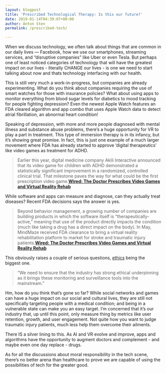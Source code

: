 ```yaml
---
layout: blogpost
title: 'Prescribed Technological Therapy: Is this our future?'
date: 2019-01-14T04:39:07+00:00
author: Anton Sten
permalink: /prescribed-tech/

---
```


When we discuss technology, we often talk about things that are common in our daily lives — Facebook, how we use our smartphones, streaming services, and “disruptive companies” like Uber or even Tesla. But perhaps one of least noticed categories of technology that will have the greatest impact on our lives - literally CHANGE our lives - is one we need to start talking about now and thats technology interfacing with our health.

This is still very much a work-in-progress, but companies are already experimenting. What do you think about companies requiring the use of smart watches for those with insurance policies? What about using apps to monitor everything from blood sugar levels for diabetics to mood tracking for people fighting depression? Even the newest Apple Watch features an FDA cleared algorithm and app combo that uses Apple Watch data to detect atrial fibrillation, an abnormal heart condition!

Speaking of depression, with more and more people diagnosed with mental illness and substance abuse problems, there’s a huge opportunity for VR to play a part in treatment. This type of immersion therapy is in its infancy, but it’s showing great promise. In fact, this is just one example of a much larger movement where FDA has already started to approve ‘digital therapeutics’ like video games as treatment for ADHD.

>Earlier this year, digital medicine company Akili Interactive announced that its video game for children with ADHD demonstrated a statistically significant improvement in a randomized, controlled clinical trial. That milestone paves the way for what could be the first prescription video game.**[Wired: The Doctor Prescribes Video Games and Virtual Reality Rehab](https://www.wired.com/story/prescription-video-games-and-vr-rehab/)**

While software and apps can measure and diagnose, can they actually treat diseases? Recent FDA decisions says the answer is yes.

>Beyond behavior management, a growing number of companies are building products in which the software itself is “therapeutically-active,” meaning that use of the product directly impacts the condition (much like taking a drug has a direct impact on the body). In May, MindMaze received FDA clearance to bring a virtual reality rehabilitation platform to market for stroke and traumatic injury patients.**[Wired: The Doctor Prescribes Video Games and Virtual Reality Rehab](https://www.wired.com/story/prescription-video-games-and-vr-rehab/)**

This obviously raises a couple of serious questions, [ethics](https://www.antonsten.com/moral-implications-apps/) being the biggest one.

>“We need to ensure that the industry has strong ethical underpinning as it brings these monitoring and surveillance tools into the mainstream.”

Hm, how do you think that’s gone so far? While social networks and games can have a huge impact on our social and cultural lives, they are still not specifically targeting people with a medical condition; and being in a vulnerable state can make you an easy target. I’m concerned that it’s our industry that, up until this point, only measure thing by metrics like user retention, growth, and user engagement. Not quite how you want to judge traumatic injury patients, much less help them overcome their ailments.

There IS a silver lining to this. As AI and VR evolve and improve, apps and algorithms have the opportunity to augment doctors and complement - and maybe even one day replace - drugs.

As for all the discussions about moral responsibility in the tech scene, there’s no better arena than healthcare to prove we are capable of using the possibilities of tech for the greater good.
